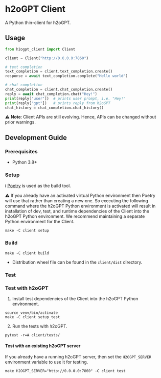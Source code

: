 # h2oGPT Client
A Python thin-client for h2oGPT.

## Usage
```python
from h2ogpt_client import Client

client = Client("http://0.0.0.0:7860")

# text completion
text_completion = client.text_completion.create()
response = await text_completion.complete("Hello world")

# chat completion
chat_completion = client.chat_completion.create()
reply = await chat_completion.chat("Hey!")
print(reply["user"])  # prints user prompt, i.e. "Hey!"
print(reply["gpt"])   # prints reply from h2oGPT
chat_history = chat_completion.chat_history()
```
:warning: **Note**: Client APIs are still evolving. Hence, APIs can be changed without prior warnings.

## Development Guide

### Prerequisites
- Python 3.8+

### Setup
:information_source: [Poetry](https://python-poetry.org) is used as the build tool.

:warning: If you already have an activated virtual Python environment then Poetry will use that rather than creating a new one.
So executing the following command where the h2oGPT Python environment is activated will result in installation of dev, test, and runtime dependencies of the Client into the h2oGPT Python environment.
We recommend maintaining a separate Python environment for the Client.
```shell
make -C client setup
```

### Build
```shell
make -C client build
```
- Distribution wheel file can be found in the `client/dist` directory.

### Test
### Test with h2oGPT
1. Install test dependencies of the Client into the h2oGPT Python environment.
```shell
source venv/bin/activate
make -C client setup_test
```
2. Run the tests with h2oGPT.
```shell
pytest -r=A client/tests/
```
#### Test with an existing h2oGPT server
If you already have a running h2oGPT server, then set the `H2OGPT_SERVER` environment variable to use it for testing.
```shell
make H2OGPT_SERVER="http://0.0.0.0:7860" -C client test
```
